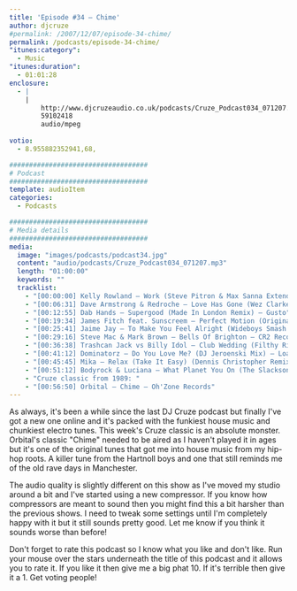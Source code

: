 ```yaml
---
title: 'Episode #34 – Chime'
author: djcruze
#permalink: /2007/12/07/episode-34-chime/
permalink: /podcasts/episode-34-chime/
"itunes:category":
  - Music
"itunes:duration":
  - 01:01:28
enclosure:
  - |
    |
        http://www.djcruzeaudio.co.uk/podcasts/Cruze_Podcast034_071207.mp3
        59102418
        audio/mpeg
        
votio:
  - 8.955882352941,68,

###################################
# Podcast
###################################
template: audioItem
categories:
  - Podcasts

###################################
# Media details
###################################
media:
  image: "images/podcasts/podcast34.jpg"
  content: "audio/podcasts/Cruze_Podcast034_071207.mp3"
  length: "01:00:00"
  keywords: ""
  tracklist:
    - "[00:00:00] Kelly Rowland – Work (Steve Pitron & Max Sanna Extended Remix) – RCA"
    - "[00:06:31] Dave Armstrong & Redroche – Love Has Gone (Wez Clarke Remix) – Hed Kandi"
    - "[00:12:55] Dab Hands – Supergood (Made In London Remix) – Gusto"
    - "[00:19:34] James Fitch feat. Sunscreem – Perfect Motion (Original Mix) – Cayenne Recordings"
    - "[00:25:41] Jaime Jay – To Make You Feel Alright (Wideboys Smash N Grab Dub Mix) – White"
    - "[00:29:16] Steve Mac & Mark Brown – Bells Of Brighton – CR2 Records"
    - "[00:36:38] Trashcan Jack vs Billy Idol – Club Wedding (Filthy Rich Dub) – Frenetic"
    - "[00:41:12] Dominatorz – Do You Love Me? (DJ Jeroenski Mix) – Loaded"
    - "[00:45:45] Mika – Relax (Take It Easy) (Dennis Christopher Remix) – Casablanca"
    - "[00:51:12] Bodyrock & Luciana – What Planet You On (The Slacksons Mix) – Phonetic"
    - "Cruze classic from 1989: "
    - "[00:56:50] Orbital – Chime – Oh'Zone Records"
---
```

As always, it's been a while since the last DJ Cruze podcast but finally I've got a new one online and it's packed with the funkiest house music and chunkiest electro tunes. This week's Cruze classic is an absolute monster. Orbital's classic "Chime" needed to be aired as I haven't played it in ages but it's one of the original tunes that got me into house music from my hip-hop roots. A killer tune from the Hartnoll boys and one that still reminds me of the old rave days in Manchester.

The audio quality is slightly different on this show as I've moved my studio around a bit and I've started using a new compressor. If you know how compressors are meant to sound then you might find this a bit harsher than the previous shows. I need to tweak some settings until I'm completely happy with it but it still sounds pretty good. Let me know if you think it sounds worse than before!


Don't forget to rate this podcast so I know what you like and don't like. Run your mouse over the stars underneath the title of this podcast and it allows you to rate it. If you like it then give me a big phat 10. If it's terrible then give it a 1. Get voting people!

 [1]: http://www.djcruze.co.uk/cms/wp-content/DownloadButton.gif
 [2]: http://www.djcruzeaudio.co.uk/podcasts/Cruze_Podcast034_071207.mp3